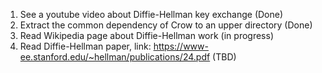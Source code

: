 1. See a youtube video about Diffie-Hellman key exchange (Done)
2. Extract the common dependency of Crow to an upper directory (Done)
3. Read Wikipedia page about Diffie-Hellman work (in progress)
4. Read Diffie-Hellman paper, link: https://www-ee.stanford.edu/~hellman/publications/24.pdf  (TBD)
